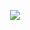 <p align="center">
  <a href="https://github.com/s3xov1rtual">
    <img src="https://discord.c99.nl/widget/theme-3/791012978211553311.png"/>
     </a>
  </div>
 
